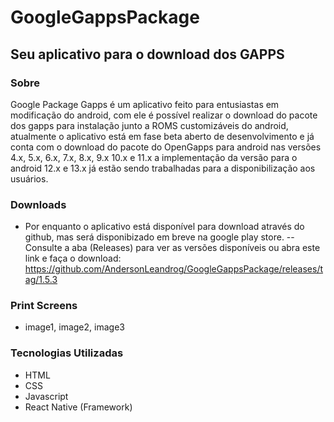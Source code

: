 # GoogleGappsPackage
## Seu aplicativo para o download dos GAPPS

### Sobre
Google Package Gapps é um aplicativo feito para entusiastas em modificação do android, com ele é possível realizar o download do pacote dos gapps para instalação junto a ROMS customizáveis do android, atualmente o aplicativo está em fase beta aberto de desenvolvimento e já conta com o download do pacote do OpenGapps para android nas versões 4.x, 5.x, 6.x, 7.x, 8.x, 9.x 10.x e 11.x a implementação da versão para o android 12.x e 13.x já estão sendo trabalhadas para a disponibilização aos usuários.

### Downloads
- Por enquanto o aplicativo está disponível para download através do github, mas será disponibizado em breve na google play store.
-- Consulte a aba (Releases) para ver as versões disponíveis
ou abra este link e faça o download: https://github.com/AndersonLeandrog/GoogleGappsPackage/releases/tag/1.5.3
### Print Screens
- image1, image2, image3

### Tecnologias Utilizadas
 - HTML
 - CSS
 - Javascript
 - React Native (Framework)
 
 
